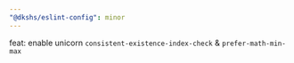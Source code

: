 ```yaml
---
"@dkshs/eslint-config": minor
---
```


feat: enable unicorn `consistent-existence-index-check` & `prefer-math-min-max`
